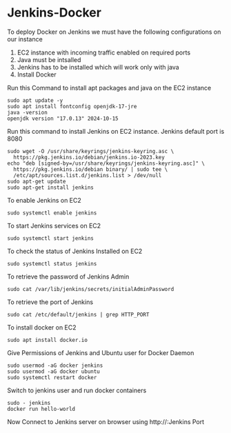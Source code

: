 # Jenkins-Docker
To deploy Docker on Jenkins we must have the following configurations on our instance
1. EC2 instance with incoming traffic enabled on required ports
2. Java must be intsalled
3. Jenkins has to be installed which will work only with java
4. Install Docker

Run this Command to install apt packages and java on the EC2 instance

```
sudo apt update -y
sudo apt install fontconfig openjdk-17-jre
java -version
openjdk version "17.0.13" 2024-10-15
```


Run this command to install Jenkins on EC2 instance. Jenkins default port is 8080

```
sudo wget -O /usr/share/keyrings/jenkins-keyring.asc \
  https://pkg.jenkins.io/debian/jenkins.io-2023.key
echo "deb [signed-by=/usr/share/keyrings/jenkins-keyring.asc]" \
  https://pkg.jenkins.io/debian binary/ | sudo tee \
  /etc/apt/sources.list.d/jenkins.list > /dev/null
sudo apt-get update
sudo apt-get install jenkins
```

To enable Jenkins on EC2
```
sudo systemctl enable jenkins
```

To start Jenkins services on EC2
```
sudo systemctl start jenkins
```

To check the status of Jenkins Installed on EC2
```
sudo systemctl status jenkins
````

To retrieve the password of Jenkins Admin
```
sudo cat /var/lib/jenkins/secrets/initialAdminPassword
```

To retrieve the port of Jenkins
```
sudo cat /etc/default/jenkins | grep HTTP_PORT
```

To install docker on EC2
```
sudo apt install docker.io
```

Give Permissions of Jenkins and Ubuntu user for Docker Daemon
```
sudo usermod -aG docker jenkins
sudo usermod -aG docker ubuntu
sudo systemctl restart docker
```

Switch to jenkins user and run docker containers
```
sudo - jenkins
docker run hello-world
```

Now Connect to Jenkins server on browser using
http://<public-Ip of EC2>:Jenkins Port





